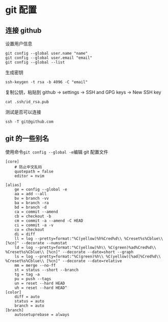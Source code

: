 # git 配置

## 连接 github

设置用户信息

```shell
git config --global user.name "name"
git config --global user.email "email"
git config --global --list
```

生成密钥

```shell
ssh-keygen -t rsa -b 4096 -C "email"
```

复制公钥，粘贴到 github -> settings -> SSH and GPG keys -> New SSH key

```shell
cat .ssh/id_rsa.pub
```

测试是否可以连接

```shell
ssh -T git@github.com
```

## git 的一些别名

使用命令`git config --global -e`编辑 git 配置文件

```property
[core]
    # 防止中文乱码
    quotepath = false
    editor = nvim

[alias]
    ge = config --global -e
    aa = add --all
    bv = branch -vv
    ba = branch -ra
    bd = branch -d
    ca = commit --amend
    cb = checkout -b
    cm = commit -a --amend -C HEAD
    ci = commit -a -v
    co = checkout
    di = diff
    ll = log --pretty=format:"%C(yellow)%h%Cred%d\\ %Creset%s%Cblue\\ [%cn]" --decorate --numstat
    ld = log --pretty=format:"%C(yellow)%h\\ %C(green)%ad%Cred%d\\ %Creset%s%Cblue\\ [%cn]" --decorate --date=short --graph
    ls = log --pretty=format:"%C(green)%h\\ %C(yellow)[%ad]%Cred%d\\ %Creset%s%Cblue\\ [%cn]" --decorate --date=relative
    mm = merge --no-ff
    st = status --short --branch
    tg = tag -a
    pu = push --tags
    un = reset --hard HEAD
    uh = reset --hard HEAD^
[color]
    diff = auto
    status = auto
    branch = auto
[branch]
    autosetuprebase = always
```
